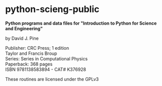 # python-scieng-public
**Python programs and data files for
"Introduction to Python for Science and Engineering"**

by David J. Pine

Publisher: CRC Press; 1 edition<br/>
           Taylor and Francis Broup<br/>
Series: Series in Computational Physics<br/>
Paperback: 368 pages<br/>
ISBN 9781138583894 - CAT# K376928

These routines are licensed under the GPLv3
